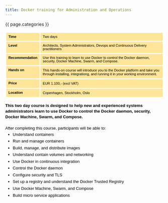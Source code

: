 ```yaml
---
title: Docker training for Administration and Operations
---
```


{{ page.categories }}

<div class="field-items">
							<table><tbody><tr style="height: 0px;"><td style="border: 3px solid #ffffff; vertical-align: top; background-color: #ffe599; padding: 7px 7px 7px 7px;"><p style="line-height: 1; margin-top: 0pt; margin-bottom: 0pt;" dir="ltr"><span style="font-size: 11px; font-family: Arial; color: #000000; background-color: transparent; font-weight: bold; font-style: normal; font-variant: normal; text-decoration: none; vertical-align: baseline; white-space: pre-wrap;">Time</span></p></td><td style="border: 3px solid #ffffff; vertical-align: top; background-color: #ffe599; padding: 7px 7px 7px 7px;"><p style="line-height: 1; margin-top: 0pt; margin-bottom: 0pt;" dir="ltr"><span style="font-size: 11px; font-family: Arial; color: #000000; background-color: transparent; font-weight: normal; font-style: normal; font-variant: normal; text-decoration: none; vertical-align: baseline; white-space: pre-wrap;">Two days</span></p></td></tr><tr style="height: 0px;"><td style="border: 3px solid #ffffff; vertical-align: top; background-color: #ffe599; padding: 7px 7px 7px 7px;"><p style="line-height: 1; margin-top: 0pt; margin-bottom: 0pt;" dir="ltr"><span style="font-size: 11px; font-family: Arial; color: #000000; background-color: transparent; font-weight: bold; font-style: normal; font-variant: normal; text-decoration: none; vertical-align: baseline; white-space: pre-wrap;">Level</span></p></td><td style="border: 3px solid #ffffff; vertical-align: top; background-color: #ffe599; padding: 7px 7px 7px 7px;"><p style="line-height: 1; margin-top: 0pt; margin-bottom: 0pt;" dir="ltr"><span style="font-size: 11px; font-family: Arial; color: #000000; background-color: transparent; font-weight: normal; font-style: normal; font-variant: normal; text-decoration: none; vertical-align: baseline; white-space: pre-wrap;">Architects, System Administrators, Devops and Continuous Delivery practitioners</span></p></td></tr><tr style="height: 0px;"><td style="border: 3px solid #ffffff; vertical-align: top; background-color: #ffe599; padding: 7px 7px 7px 7px;"><p style="line-height: 1; margin-top: 0pt; margin-bottom: 0pt;" dir="ltr"><span style="font-size: 11px; font-family: Arial; color: #000000; background-color: transparent; font-weight: bold; font-style: normal; font-variant: normal; text-decoration: none; vertical-align: baseline; white-space: pre-wrap;">Recommendation</span></p></td><td style="border: 3px solid #ffffff; vertical-align: top; background-color: #ffe599; padding: 7px 7px 7px 7px;"><p style="line-height: 1; margin-top: 0pt; margin-bottom: 0pt;" dir="ltr"><span style="font-size: 11px; font-family: Arial; color: #000000; background-color: transparent; font-weight: normal; font-style: normal; font-variant: normal; text-decoration: none; vertical-align: baseline; white-space: pre-wrap;">Use this training to learn to use Docker to control the Docker daemon, security, Docker Machine, Swarm, and Compose.</span></p></td></tr><tr style="height: 0px;"><td style="border: 3px solid #ffffff; vertical-align: top; background-color: #ffe599; padding: 7px 7px 7px 7px;"><p style="line-height: 1; margin-top: 0pt; margin-bottom: 0pt;" dir="ltr"><span style="font-size: 11px; font-family: Arial; color: #000000; background-color: transparent; font-weight: bold; font-style: normal; font-variant: normal; text-decoration: none; vertical-align: baseline; white-space: pre-wrap;">Hands on</span></p></td><td style="border: 3px solid #ffffff; vertical-align: top; background-color: #ffe599; padding: 7px 7px 7px 7px;"><p style="line-height: 1.15; margin-top: 0pt; margin-bottom: 0pt;" dir="ltr"><span style="font-size: 11px; font-family: Arial; color: #000000; background-color: transparent; font-weight: normal; font-style: normal; font-variant: normal; text-decoration: none; vertical-align: baseline; white-space: pre-wrap;">This hands-on course will introduce you to the Docker platform and take you through installing, integrationg, and running it in your working environment.</span></p></td></tr><tr style="height: 0px;"><td style="border: 3px solid #ffffff; vertical-align: top; background-color: #ffe599; padding: 7px 7px 7px 7px;"><p style="line-height: 1; margin-top: 0pt; margin-bottom: 0pt;" dir="ltr"><span style="font-size: 11px; font-family: Arial; color: #000000; background-color: transparent; font-weight: bold; font-style: normal; font-variant: normal; text-decoration: none; vertical-align: baseline; white-space: pre-wrap;">Price</span></p></td><td style="border: 3px solid #ffffff; vertical-align: top; background-color: #ffe599; padding: 7px 7px 7px 7px;"><p style="line-height: 1.15; margin-top: 0pt; margin-bottom: 0pt;" dir="ltr"><span style="font-size: 11px; font-family: Arial; color: #000000; background-color: transparent; font-weight: normal; font-style: normal; font-variant: normal; text-decoration: none; vertical-align: baseline; white-space: pre-wrap;">EUR 1.100,- (excl VAT)</span></p></td></tr><tr style="height: 0px;"><td style="border: 3px solid #ffffff; vertical-align: top; background-color: #ffe599; padding: 7px 7px 7px 7px;"><p style="line-height: 1; margin-top: 0pt; margin-bottom: 0pt;" dir="ltr"><span style="font-size: 11px; font-family: Arial; color: #000000; background-color: transparent; font-weight: bold; font-style: normal; font-variant: normal; text-decoration: none; vertical-align: baseline; white-space: pre-wrap;">Location</span></p></td><td style="border: 3px solid #ffffff; vertical-align: top; background-color: #ffe599; padding: 7px 7px 7px 7px;"><p style="line-height: 1.15; margin-top: 0pt; margin-bottom: 0pt;" dir="ltr"><span style="font-size: 11px; font-family: Arial; color: #000000; background-color: transparent; font-weight: normal; font-style: normal; font-variant: normal; text-decoration: none; vertical-align: baseline; white-space: pre-wrap;">Copenhagen, Stockholm, Oslo</span></p></td></tr></tbody></table><p id="docs-internal-guid-8edbb3e7-8571-1f05-c409-348468b2d695" style="line-height: 1.38; margin-top: 0pt; margin-bottom: 0pt;" dir="ltr"><strong><span style="font-size: small; font-family: Arial; color: #000000; background-color: transparent; font-style: normal; font-variant: normal; text-decoration: none; vertical-align: baseline;">This two day course is designed to help new and experienced systems administrators learn to use Docker to control the Docker daemon, security, Docker Machine, Swarm, and Compose.</span></strong></p><p style="line-height: 1.38; margin-top: 0pt; margin-bottom: 0pt;" dir="ltr"><span style="font-size: small; font-family: Arial; color: #000000; background-color: transparent; font-weight: 400; font-style: normal; font-variant: normal; text-decoration: none; vertical-align: baseline;"><br>After completing this course, participants will be able to:<br></span></p><ul style="margin-top: 0pt; margin-bottom: 0pt;"><li style="list-style-type: disc; font-size: 14.666666666666666px; font-family: Arial; color: #000000; background-color: transparent; font-weight: 400; font-style: normal; font-variant: normal; text-decoration: none; vertical-align: baseline;" dir="ltr"><p style="line-height: 1.656; margin-top: 0pt; margin-bottom: 0pt;" dir="ltr"><span style="font-size: small; font-family: Arial; color: #000000; background-color: transparent; font-weight: 400; font-style: normal; font-variant: normal; text-decoration: none; vertical-align: baseline;">Understand containers</span></p></li><li style="list-style-type: disc; font-size: 14.666666666666666px; font-family: Arial; color: #000000; background-color: transparent; font-weight: 400; font-style: normal; font-variant: normal; text-decoration: none; vertical-align: baseline;" dir="ltr"><p style="line-height: 1.656; margin-top: 0pt; margin-bottom: 0pt;" dir="ltr"><span style="font-size: small; font-family: Arial; color: #000000; background-color: transparent; font-weight: 400; font-style: normal; font-variant: normal; text-decoration: none; vertical-align: baseline;">Run and manage containers</span></p></li><li style="list-style-type: disc; font-size: 14.666666666666666px; font-family: Arial; color: #000000; background-color: transparent; font-weight: 400; font-style: normal; font-variant: normal; text-decoration: none; vertical-align: baseline;" dir="ltr"><p style="line-height: 1.656; margin-top: 0pt; margin-bottom: 0pt;" dir="ltr"><span style="font-size: small; font-family: Arial; color: #000000; background-color: transparent; font-weight: 400; font-style: normal; font-variant: normal; text-decoration: none; vertical-align: baseline;">Build, manage, and distribute images</span></p></li><li style="list-style-type: disc; font-size: 14.666666666666666px; font-family: Arial; color: #000000; background-color: transparent; font-weight: 400; font-style: normal; font-variant: normal; text-decoration: none; vertical-align: baseline;" dir="ltr"><p style="line-height: 1.656; margin-top: 0pt; margin-bottom: 0pt;" dir="ltr"><span style="font-size: small; font-family: Arial; color: #000000; background-color: transparent; font-weight: 400; font-style: normal; font-variant: normal; text-decoration: none; vertical-align: baseline;">Understand contain volumes and networking</span></p></li><li style="list-style-type: disc; font-size: 14.666666666666666px; font-family: Arial; color: #000000; background-color: transparent; font-weight: 400; font-style: normal; font-variant: normal; text-decoration: none; vertical-align: baseline;" dir="ltr"><p style="line-height: 1.656; margin-top: 0pt; margin-bottom: 0pt;" dir="ltr"><span style="font-size: small; font-family: Arial; color: #000000; background-color: transparent; font-weight: 400; font-style: normal; font-variant: normal; text-decoration: none; vertical-align: baseline;">Use Docker in continuous integration</span></p></li><li style="list-style-type: disc; font-size: 14.666666666666666px; font-family: Arial; color: #000000; background-color: transparent; font-weight: 400; font-style: normal; font-variant: normal; text-decoration: none; vertical-align: baseline;" dir="ltr"><p style="line-height: 1.656; margin-top: 0pt; margin-bottom: 0pt;" dir="ltr"><span style="font-size: small; font-family: Arial; color: #000000; background-color: transparent; font-weight: 400; font-style: normal; font-variant: normal; text-decoration: none; vertical-align: baseline;">Control the Docker daemon</span></p></li><li style="list-style-type: disc; font-size: 14.666666666666666px; font-family: Arial; color: #000000; background-color: transparent; font-weight: 400; font-style: normal; font-variant: normal; text-decoration: none; vertical-align: baseline;" dir="ltr"><p style="line-height: 1.656; margin-top: 0pt; margin-bottom: 0pt;" dir="ltr"><span style="font-size: small; font-family: Arial; color: #000000; background-color: transparent; font-weight: 400; font-style: normal; font-variant: normal; text-decoration: none; vertical-align: baseline;">Configure security and TLS</span></p></li><li style="list-style-type: disc; font-size: 14.666666666666666px; font-family: Arial; color: #000000; background-color: transparent; font-weight: 400; font-style: normal; font-variant: normal; text-decoration: none; vertical-align: baseline;" dir="ltr"><p style="line-height: 1.656; margin-top: 0pt; margin-bottom: 0pt;" dir="ltr"><span style="font-size: small; font-family: Arial; color: #000000; background-color: transparent; font-weight: 400; font-style: normal; font-variant: normal; text-decoration: none; vertical-align: baseline;">Set up a registry and understand the Docker Trusted Registry</span></p></li><li style="list-style-type: disc; font-size: 14.666666666666666px; font-family: Arial; color: #000000; background-color: transparent; font-weight: 400; font-style: normal; font-variant: normal; text-decoration: none; vertical-align: baseline;" dir="ltr"><p style="line-height: 1.656; margin-top: 0pt; margin-bottom: 0pt;" dir="ltr"><span style="font-size: small; font-family: Arial; color: #000000; background-color: transparent; font-weight: 400; font-style: normal; font-variant: normal; text-decoration: none; vertical-align: baseline;">Use Docker Machine, Swarm, and Compose</span></p></li><li style="list-style-type: disc; font-size: 14.666666666666666px; font-family: Arial; color: #000000; background-color: transparent; font-weight: 400; font-style: normal; font-variant: normal; text-decoration: none; vertical-align: baseline;" dir="ltr"><p style="line-height: 1.656; margin-top: 0pt; margin-bottom: 0pt;" dir="ltr"><span style="font-size: small; font-family: Arial; color: #000000; background-color: transparent; font-weight: 400; font-style: normal; font-variant: normal; text-decoration: none; vertical-align: baseline;">Build micro service applications</span></p></li></ul>					</div>
